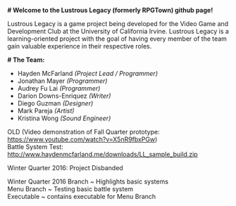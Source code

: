 **# Welcome to the Lustrous Legacy (formerly RPGTown) github page!**

Lustrous Legacy is a game project being developed for the Video Game and Development Club at the University of California Irvine. Lustrous Legacy is a learning-oriented project with the goal of having every member of the team gain valuable experience in their respective roles.

**# The Team:**
- Hayden McFarland _(Project Lead / Programmer)_
- Jonathan Mayer _(Programmer)_
- Audrey Fu Lai _(Programmer)_
- Darion Downs-Enriquez _(Writer)_
- Diego Guzman _(Designer)_
- Mark Pareja _(Artist)_
- Kristina Wong _(Sound Engineer)_

OLD (Video demonstration of Fall Quarter prototype: https://www.youtube.com/watch?v=X5nR9fbxPGw)  
Battle System Test: http://www.haydenmcfarland.me/downloads/LL_sample_build.zip  

Winter Quarter 2016: Project Disbanded

Winter Quarter 2016 Branch ~ Highlights basic systems  
Menu Branch ~ Testing basic battle system  
Executable ~ contains executable for Menu Branch  
